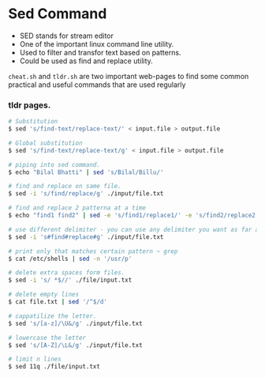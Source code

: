 # Sed Command

- SED stands for stream editor
- One of the important linux command line utility.
- Used to filter and transfor text based on patterns.
- Could be used as find and replace utility.


`cheat.sh` and `tldr.sh` are two important web-pages to find some common practical and useful commands that are used regularly

### tldr pages.

```sh
# Substitution
$ sed 's/find-text/replace-text/' < input.file > output.file

# Global substitution
$ sed 's/find-text/replace-text/g' < input.file > output.file

# piping into sed command.
$ echo "Bilal Bhatti" | sed 's/Bilal/Billu/'

# find and replace on same file.
$ sed -i 's/find/replace/g' ./input/file.txt

# find and replace 2 patterna at a time
$ echo "find1 find2" | sed -e 's/find1/replace1/' -e 's/find2/replace2'

# use different delimiter - you can use any delimiter you want as far as it is same.
$ sed -i 's#find#replace#g' ./input/file.txt

# print only that matches certain pattern ~ grep
$ cat /etc/shells | sed -n '/usr/p'

# delete extra spaces form files.
$ sed -i 's/ *$//' ./file/input.txt

# delete empty lines
$ cat file.txt | sed '/^$/d'

# cappatilize the letter.
$ sed 's/[a-z]/\U&/g' ./input/file.txt

# lowercase the letter
$ sed 's/[A-Z]/\L&/g' ./input/file.txt

# limit n lines
$ sed 11q ./file/input.txt
```